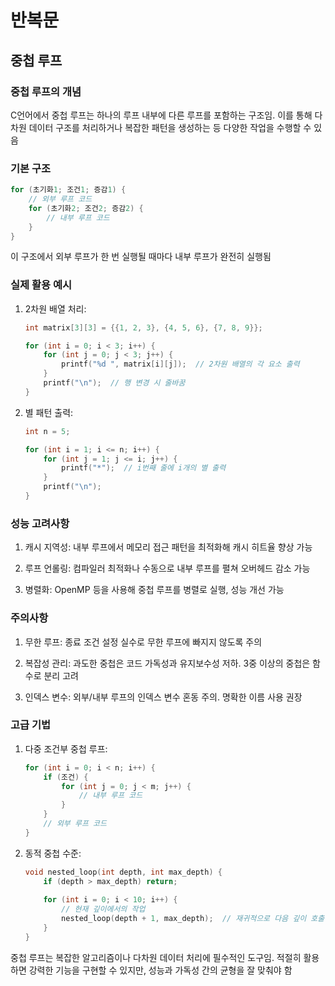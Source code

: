 # 반복문

## 중첩 루프

### 중첩 루프의 개념

C언어에서 중첩 루프는 하나의 루프 내부에 다른 루프를 포함하는 구조임. 이를 통해 다차원 데이터 구조를 처리하거나 복잡한 패턴을 생성하는 등 다양한 작업을 수행할 수 있음

### 기본 구조

```c
for (초기화1; 조건1; 증감1) {
    // 외부 루프 코드
    for (초기화2; 조건2; 증감2) {
        // 내부 루프 코드
    }
}
```

이 구조에서 외부 루프가 한 번 실행될 때마다 내부 루프가 완전히 실행됨

### 실제 활용 예시

1. 2차원 배열 처리:

    ```c
    int matrix[3][3] = {{1, 2, 3}, {4, 5, 6}, {7, 8, 9}};

    for (int i = 0; i < 3; i++) {
        for (int j = 0; j < 3; j++) {
            printf("%d ", matrix[i][j]);  // 2차원 배열의 각 요소 출력
        }
        printf("\n");  // 행 변경 시 줄바꿈
    }
    ```

2. 별 패턴 출력:

    ```c
    int n = 5;

    for (int i = 1; i <= n; i++) {
        for (int j = 1; j <= i; j++) {
            printf("*");  // i번째 줄에 i개의 별 출력
        }
        printf("\n");
    }
    ```

### 성능 고려사항

1. 캐시 지역성: 내부 루프에서 메모리 접근 패턴을 최적화해 캐시 히트율 향상 가능

2. 루프 언롤링: 컴파일러 최적화나 수동으로 내부 루프를 펼쳐 오버헤드 감소 가능

3. 병렬화: OpenMP 등을 사용해 중첩 루프를 병렬로 실행, 성능 개선 가능

### 주의사항

1. 무한 루프: 종료 조건 설정 실수로 무한 루프에 빠지지 않도록 주의

2. 복잡성 관리: 과도한 중첩은 코드 가독성과 유지보수성 저하. 3중 이상의 중첩은 함수로 분리 고려

3. 인덱스 변수: 외부/내부 루프의 인덱스 변수 혼동 주의. 명확한 이름 사용 권장

### 고급 기법

1. 다중 조건부 중첩 루프:

    ```c
    for (int i = 0; i < n; i++) {
        if (조건) {
            for (int j = 0; j < m; j++) {
                // 내부 루프 코드
            }
        }
        // 외부 루프 코드
    }
    ```

2. 동적 중첩 수준:

    ```c
    void nested_loop(int depth, int max_depth) {
        if (depth > max_depth) return;
        
        for (int i = 0; i < 10; i++) {
            // 현재 깊이에서의 작업
            nested_loop(depth + 1, max_depth);  // 재귀적으로 다음 깊이 호출
        }
    }
    ```

중첩 루프는 복잡한 알고리즘이나 다차원 데이터 처리에 필수적인 도구임. 적절히 활용하면 강력한 기능을 구현할 수 있지만, 성능과 가독성 간의 균형을 잘 맞춰야 함
